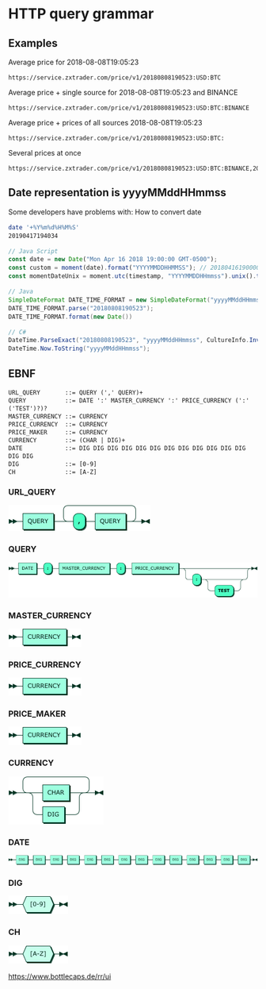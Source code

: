 # HTTP query grammar

## Examples
Average price for 2018-08-08T19:05:23
```
https://service.zxtrader.com/price/v1/20180808190523:USD:BTC
```

Average price + single source for 2018-08-08T19:05:23 and BINANCE
```
https://service.zxtrader.com/price/v1/20180808190523:USD:BTC:BINANCE
```

Average price + prices of all sources 2018-08-08T19:05:23
```
https://service.zxtrader.com/price/v1/20180808190523:USD:BTC:
```

Several prices at once
```
https://service.zxtrader.com/price/v1/20180808190523:USD:BTC:BINANCE,20180808190524:USD:BTC:BINANCE,20180808190525:USD:BTC:BINANCE
```

## Date representation is yyyyMMddHHmmss
Some developers have problems with: How to convert date
```bash
date '+%Y%m%d%H%M%S'
20190417194034
```

```js
// Java Script
const date = new Date("Mon Apr 16 2018 19:00:00 GMT-0500");
const custom = moment(date).format("YYYYMMDDHHMMSS"); // 20180416190000
const momentDateUnix = moment.utc(timestamp, "YYYYMMDDHHmmss").unix().toString(); // 1523905200
```

```java
// Java
SimpleDateFormat DATE_TIME_FORMAT = new SimpleDateFormat("yyyyMMddHHmmss");
DATE_TIME_FORMAT.parse("20180808190523");
DATE_TIME_FORMAT.format(new Date())
```

```csharp
// C#
DateTime.ParseExact("20180808190523", "yyyyMMddHHmmss", CultureInfo.InvariantCulture);
DateTime.Now.ToString("yyyyMMddHHmmss"); 
```


## EBNF
```ebnf
URL_QUERY       ::= QUERY (',' QUERY)+
QUERY           ::= DATE ':' MASTER_CURRENCY ':' PRICE_CURRENCY (':' ('TEST')?)?
MASTER_CURRENCY ::= CURRENCY
PRICE_CURRENCY  ::= CURRENCY
PRICE_MAKER     ::= CURRENCY
CURRENCY        ::= (CHAR | DIG)+
DATE            ::= DIG DIG DIG DIG DIG DIG DIG DIG DIG DIG DIG DIG DIG DIG
DIG             ::= [0-9]
CH              ::= [A-Z]
```

### URL_QUERY
![URL_QUERY](http-query-grammar/URL_QUERY.png)

### QUERY
![QUERY](http-query-grammar/QUERY.png)

### MASTER_CURRENCY
![MASTER_CURRENCY](http-query-grammar/MASTER_CURRENCY.png)

### PRICE_CURRENCY
![PRICE_CURRENCY](http-query-grammar/PRICE_CURRENCY.png)

### PRICE_MAKER
![PRICE_MAKER](http-query-grammar/PRICE_MAKER.png)

### CURRENCY
![CURRENCY](http-query-grammar/CURRENCY.png)

### DATE
![DATE](http-query-grammar/DATE.png)

### DIG
![DIG](http-query-grammar/DIG.png)

### CH
![CH](http-query-grammar/CH.png)


https://www.bottlecaps.de/rr/ui

